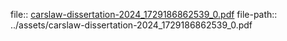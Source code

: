 file:: [carslaw-dissertation-2024_1729186862539_0.pdf](../assets/carslaw-dissertation-2024_1729186862539_0.pdf)
file-path:: ../assets/carslaw-dissertation-2024_1729186862539_0.pdf

